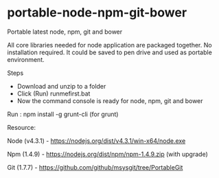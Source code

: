 # portable-node-npm-git-bower
Portable latest node, npm, git and bower

All core libraries needed for node application are packaged together. No installation required.
It could be saved to pen drive and used as portable environment.

Steps
- Download and unzip to a folder
- Click (Run) runmefirst.bat 
- Now the command console is ready for node, npm, git and bower

Run : npm install -g grunt-cli (for grunt)

Resource:

 Node (v4.3.1) - https://nodejs.org/dist/v4.3.1/win-x64/node.exe
 
 Npm (1.4.9) - https://nodejs.org/dist/npm/npm-1.4.9.zip (with upgrade)
 
 Git (1.7.7) - https://github.com/github/msysgit/tree/PortableGit
 


